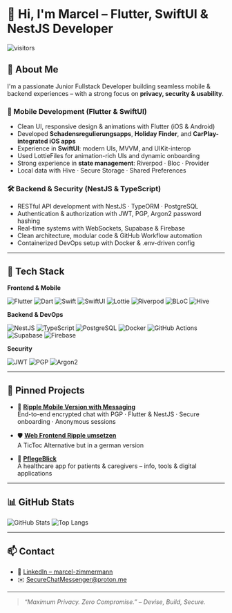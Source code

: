 # 👋 Hi, I'm Marcel – Flutter, SwiftUI & NestJS Developer

![visitors](https://visitor-badge.laobi.icu/badge?page_id=DataDruide.DataDruide&left_color=gray&right_color=blue)

## 🚀 About Me

I'm a passionate Junior Fullstack Developer building seamless mobile & backend experiences – with a strong focus on **privacy, security & usability**.

### 📱 Mobile Development (Flutter & SwiftUI)

- Clean UI, responsive design & animations with Flutter (iOS & Android)
- Developed **Schadensregulierungsapps**, **Holiday Finder**, and **CarPlay-integrated iOS apps**
- Experience in **SwiftUI**: modern UIs, MVVM, and UIKit-interop
- Used LottieFiles for animation-rich UIs and dynamic onboarding
- Strong experience in **state management**: Riverpod · Bloc · Provider
- Local data with Hive · Secure Storage · Shared Preferences

### 🛠 Backend & Security (NestJS & TypeScript)

- RESTful API development with NestJS · TypeORM · PostgreSQL
- Authentication & authorization with JWT, PGP, Argon2 password hashing
- Real-time systems with WebSockets, Supabase & Firebase
- Clean architecture, modular code & GitHub Workflow automation
- Containerized DevOps setup with Docker & .env-driven config

---

## 🧰 Tech Stack

**Frontend & Mobile**

![Flutter](https://img.shields.io/badge/Flutter-02569B?style=flat&logo=flutter&logoColor=white)
![Dart](https://img.shields.io/badge/Dart-0175C2?style=flat&logo=dart&logoColor=white)
![Swift](https://img.shields.io/badge/Swift-FA7343?style=flat&logo=swift&logoColor=white)
![SwiftUI](https://img.shields.io/badge/SwiftUI-0A84FF?style=flat&logo=apple&logoColor=white)
![Lottie](https://img.shields.io/badge/Lottie-FC7303?style=flat&logo=lottie&logoColor=white)
![Riverpod](https://img.shields.io/badge/Riverpod-0E9F6E?style=flat&logo=pub&logoColor=white)
![BLoC](https://img.shields.io/badge/BLoC-52B788?style=flat&logo=pub&logoColor=white)
![Hive](https://img.shields.io/badge/Hive-FFC107?style=flat&logo=hive&logoColor=white)

**Backend & DevOps**

![NestJS](https://img.shields.io/badge/NestJS-E0234E?style=flat&logo=nestjs&logoColor=white)
![TypeScript](https://img.shields.io/badge/TypeScript-3178C6?style=flat&logo=typescript&logoColor=white)
![PostgreSQL](https://img.shields.io/badge/PostgreSQL-336791?style=flat&logo=postgresql&logoColor=white)
![Docker](https://img.shields.io/badge/Docker-2496ED?style=flat&logo=docker&logoColor=white)
![GitHub Actions](https://img.shields.io/badge/GitHub_Actions-2088FF?style=flat&logo=github-actions&logoColor=white)
![Supabase](https://img.shields.io/badge/Supabase-3ECF8E?style=flat&logo=supabase&logoColor=white)
![Firebase](https://img.shields.io/badge/Firebase-FFCA28?style=flat&logo=firebase&logoColor=black)

**Security**

![JWT](https://img.shields.io/badge/JWT-black?style=flat&logo=jsonwebtokens&logoColor=white)
![PGP](https://img.shields.io/badge/PGP-8B0000?style=flat&logo=gnuprivacyguard&logoColor=white)
![Argon2](https://img.shields.io/badge/Argon2-36454F?style=flat&logoColor=white)

---

## 📌 Pinned Projects

- 🔐 [**Ripple Mobile Version with Messaging**](https://github.com/DataDruide/secure-chat-messenger)  
  End-to-end encrypted chat with PGP · Flutter & NestJS · Secure onboarding · Anonymous sessions

- 🛡️ [**Web Frontend Ripple umsetzen**](https://github.com/DataDruide/flutter-onboarding)  
A TicToc Alternative but in a german version
- 🧠 [**PflegeBlick**](https://github.com/DataDruide/pflegeblick)  
  A healthcare app for patients & caregivers – info, tools & digital applications

---

## 📊 GitHub Stats

![GitHub Stats](https://github-readme-stats.vercel.app/api?username=DataDruide&show_icons=true&theme=radical&hide_title=true)
![Top Langs](https://github-readme-stats.vercel.app/api/top-langs/?username=DataDruide&layout=compact&theme=radical)

---

## 📫 Contact

- 🔗 [LinkedIn – marcel-zimmermann](https://www.linkedin.com/in/marcel-zimmermann-bb8802211/)
- ✉️ SecureChatMessenger@proton.me

---

> *“Maximum Privacy. Zero Compromise.” – Devise, Build, Secure.*
